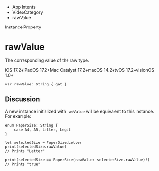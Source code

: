 

- App Intents
- VideoCategory
-  rawValue 

Instance Property

# rawValue

The corresponding value of the raw type.

iOS 17.2+iPadOS 17.2+Mac Catalyst 17.2+macOS 14.2+tvOS 17.2+visionOS 1.0+

``` source
var rawValue: String { get }
```

## Discussion

A new instance initialized with `rawValue` will be equivalent to this instance. For example:

```
enum PaperSize: String {
    case A4, A5, Letter, Legal
}

let selectedSize = PaperSize.Letter
print(selectedSize.rawValue)
// Prints "Letter"

print(selectedSize == PaperSize(rawValue: selectedSize.rawValue)!)
// Prints "true"
```

